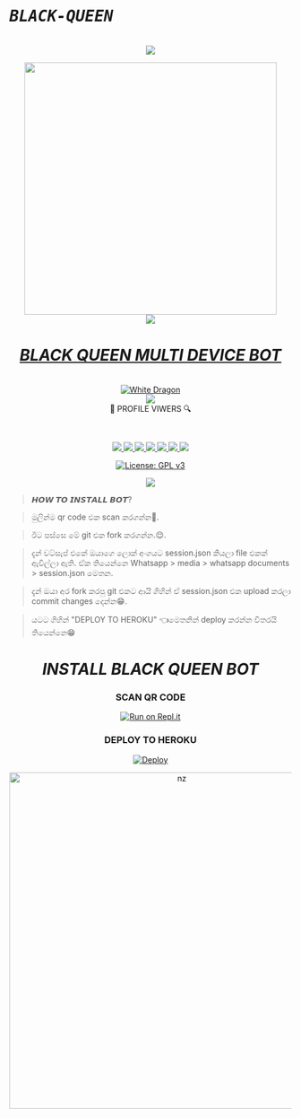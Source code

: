 # <b><tt><i>BLACK-QUEEN</i></b></tt>
<br>

<div align="center">
<img src= "https://camo.githubusercontent.com/71b837571c48af3aa60a73dbc9d5936aa359d78efbfa8a6743cbbbc16b80ef4d/68747470733a2f2f63646e2e646973636f72646170702e636f6d2f6174746163686d656e74732f3830353930323039333930363630383138362f3830353931333937323533353539303932322f74656e6f722e676966"/>
</p>
<div align="center">
  <a href="https://www.youtube.com/channel/UCRt-7UDMMcfjunuZwZi481Q">
<div align="center"><img src="https://i.ibb.co/stRZB29/20220721-151035.png" width="450" >
<div align="center">
<img src= "https://camo.githubusercontent.com/71b837571c48af3aa60a73dbc9d5936aa359d78efbfa8a6743cbbbc16b80ef4d/68747470733a2f2f63646e2e646973636f72646170702e636f6d2f6174746163686d656e74732f3830353930323039333930363630383138362f3830353931333937323533353539303932322f74656e6f722e676966"/>
</p>
 <h1><b><i>BLACK QUEEN MULTI DEVICE BOT</i></b></h1>
  
<br>
<img title="White Dragon" src="https://img.shields.io/badge/☛ BUILD BY BLACK QUEEN☚-dqz/JulieMwol?color=black&style=for-the-badge&logo=github"></a>
<br><div algin="center"><img src=
      "https://profile-counter.glitch.me/BLACKQUEENTEAM/count.svg" /><br> 🔎 PROFILE VIWERS 🔍</div>
<p align="center">
<br>
<div align="center">
<a href="https://github.com/BLACKQUEENTEAM">
<img src="https://img.shields.io/static/v1?label=Developer&message=blackqueenteam%20&color=purple&style=plastic">
<a href="http://wa.me//"><img src="https://img.shields.io/badge/Owner-WhatsApp-green">
<a href="https://t.me/"><img src="https://img.shields.io/badge/Owner-Telegram-blue">
<a href="https://www.youtube.com/channel/UCRt-7UDMMcfjunuZwZi481Q"><img src="https://img.shields.io/badge/Owner-YouTube-pink">
<a href="https://github.com/BLACKQUEENTEAM/BLACK-QUEEN/issues?q=is%3Aopen+is%3Aissue"><img src="https://img.shields.io/github/issues/BLACKQUEENTEAM/BLACK-QUEEN.svg">
<a href="https://github.com/BLACKQUEENTEAM/BLACK-QUEEN/issues?q=is%3Aissue+is%3Aclosed"><img src="https://img.shields.io/github/issues-closed/BLACKQUEENTEAM/BLACK-QUEEN.svg">
<a href="https://github.com/BLACKQUEENTEAM/BLACK-QUEEN/edit/main/README.md"><img src="https://badge-size.herokuapp.com/CyberKing4/CYBER-KING-BOT/main/README.md">	

[![License: GPL v3](https://img.shields.io/badge/License-GPLv3-blue.svg)](https://www.gnu.org/licenses/gpl-3.0)
  
<img src="https://github-readme-stats.vercel.app/api?username=BLACKQUEENTEAM&theme=blue-green"> 

<div align="left">


> 𝙃𝙊𝙒 𝙏𝙊 𝙄𝙉𝙎𝙏𝘼𝙇𝙇 𝘽𝙊𝙏?

> මුලින්ම qr code එක scan කරගන්න🥲.

> ඊට පස්සෙ මේ git එක fork කරගන්න.😌. 

> දැන් වට්සැප් එකේ ඔයාගෙ ලොක් අංගයට session.json කියලා file එකක් ඇවිල්ලා ඇති. ඒක තියෙන්නෙ Whatsapp > media > whatsapp documents > session.json  මෙතන.

> දැන් ඔයා අර fork කරපු git එකට ආයි ගිහින් ඒ session.json එක upload කරලා commit changes දෙන්න😁.

> යටට ගිහින් "DEPLOY TO HEROKU" 👈මෙතනින් deploy කරන්න විතරයි තියෙන්නෙ😁

<div align="center">

<h1><b><i>INSTALL BLACK QUEEN BOT</i></b></h1>
  
### SCAN QR CODE
[![Run on Repl.it](https://repl.it/badge/github/quiec/whatsasena)]()

### <b>DEPLOY TO HEROKU</b>
[![Deploy](https://www.herokucdn.com/deploy/button.svg)]()
</div>
<p align="center">
<img src="https://user-images.githubusercontent.com/91881550/180365378-91146653-23d6-47c6-ab35-1e9684caeb3c.gif" alt="nz" width="600"/>
</p>


<div align="center">
  
